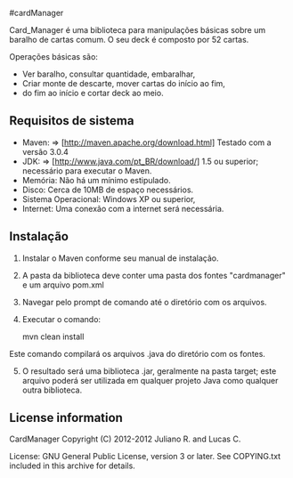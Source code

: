#cardManager

Card_Manager é uma biblioteca para manipulações básicas
sobre um baralho de cartas comum.
O seu deck é composto por 52 cartas.

Operações básicas são:
 - Ver baralho, consultar quantidade, embaralhar, 
 - Criar monte de descarte, mover cartas do início ao fim,
 - do fim ao início e cortar deck ao meio.
 
## Requisitos de sistema

* Maven: => [http://maven.apache.org/download.html]
  Testado com a versão 3.0.4
* JDK:  => [http://www.java.com/pt_BR/download/]
  1.5 ou superior; necessário para executar o Maven.
* Memória:
  Não há um mínimo estipulado.
* Disco:
  Cerca de 10MB de espaço necessários.
* Sistema Operacional:
  Windows XP ou superior, 
* Internet:
  Uma conexão com a internet será necessária.

## Instalação

1) Instalar o Maven conforme seu manual de instalação.

2) A pasta da biblioteca deve conter uma pasta dos fontes "cardmanager" e um arquivo pom.xml

3) Navegar pelo prompt de comando até o diretório com os arquivos.   

4) Executar o comando: 

	mvn clean install

Este comando compilará os arquivos .java do diretório com os fontes.

5) O resultado será uma biblioteca .jar, geralmente na pasta target;
   este arquivo poderá ser utilizada em qualquer projeto Java como qualquer 
   outra biblioteca.

## License information

CardManager Copyright (C) 2012-2012 Juliano R. and  Lucas C.

License: GNU General Public License, version 3 or later. 
See COPYING.txt included in this archive for details.